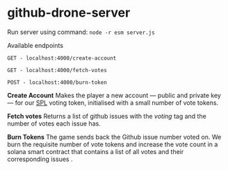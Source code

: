 # github-drone-server

Run server using command:
`node -r esm server.js`

Available endpoints
```
GET - localhost:4000/create-account

GET - localhost:4000/fetch-votes

POST - localhost:4000/burn-token
```

**Create Account**
Makes the player a new account — public and private key — for our [SPL](https://spl.solana.com/token) voting token, initialised with a small number of vote tokens.

**Fetch votes**
Returns a list of github issues with the *voting* tag and the number of votes each issue has.

**Burn Tokens**
The game sends back the Github issue number voted on. We burn the requisite number of vote tokens and increase the vote count in a solana smart contract that contains a list of all votes and their corresponding issues .
